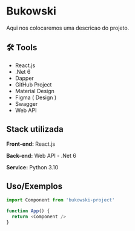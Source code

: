 
# Bukowski

Aqui nos colocaremos uma descricao do projeto.



## 🛠 Tools
- React.js
- .Net 6
- Dapper
- GitHub Project
- Material Design
- Figma ( Design )
- Swagger
- Web API


## Stack utilizada

**Front-end:** React.js

**Back-end:** Web API - .Net 6

**Service:** Python 3.10


## Uso/Exemplos

```javascript
import Component from 'bukowski-project'

function App() {
  return <Component />
}
```

